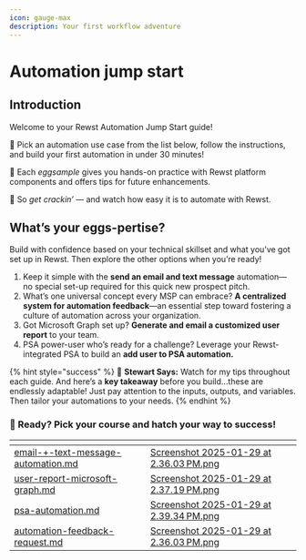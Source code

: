 ```yaml
---
icon: gauge-max
description: Your first workflow adventure
---
```


# Automation jump start

## **Introduction**

Welcome to your Rewst Automation Jump Start guide!

🐔 Pick an automation use case from the list below, follow the instructions, and build your first automation in under 30 minutes!

🥚 Each _eggsample_ gives you hands-on practice with Rewst platform components and offers tips for future enhancements.

🐣 So _get crackin’_ — and watch how easy it is to automate with Rewst.

## What’s your eggs-pertise?

Build with confidence based on your technical skillset and what you’ve got set up in Rewst. Then explore the other options when you’re ready!

1. Keep it simple with the **send an email and text message** automation— no special set-up required for this quick new prospect pitch.
2. What’s one universal concept every MSP can embrace? **A centralized system for automation feedback**—an essential step toward fostering a culture of automation across your organization.
3. Got Microsoft Graph set up? **Generate and email a customized user report** to your team.
4. PSA power-user who’s ready for a challenge? Leverage your Rewst-integrated PSA to build an **add user to PSA automation.**

{% hint style="success" %}
🐣 **Stewart Says:** Watch for my tips throughout each guide. And here’s a **key takeaway** before you build…these are endlessly adaptable! Just pay attention to the inputs, outputs, and variables. Then tailor your automations to your needs.&#x20;
{% endhint %}

### 🐓 Ready? **Pick your course** and hatch your way to success!

<table data-view="cards"><thead><tr><th data-type="content-ref"></th><th data-hidden data-card-cover data-type="files"></th></tr></thead><tbody><tr><td><a href="email-+-text-message-automation.md">email-+-text-message-automation.md</a></td><td><a href="../../.gitbook/assets/Screenshot 2025-01-29 at 2.36.03 PM.png">Screenshot 2025-01-29 at 2.36.03 PM.png</a></td></tr><tr><td><a href="user-report-microsoft-graph.md">user-report-microsoft-graph.md</a></td><td><a href="../../.gitbook/assets/Screenshot 2025-01-29 at 2.37.19 PM.png">Screenshot 2025-01-29 at 2.37.19 PM.png</a></td></tr><tr><td><a href="psa-automation.md">psa-automation.md</a></td><td><a href="../../.gitbook/assets/Screenshot 2025-01-29 at 2.39.34 PM.png">Screenshot 2025-01-29 at 2.39.34 PM.png</a></td></tr><tr><td><a href="automation-feedback-request.md">automation-feedback-request.md</a></td><td><a href="../../.gitbook/assets/Screenshot 2025-01-29 at 2.36.03 PM.png">Screenshot 2025-01-29 at 2.36.03 PM.png</a></td></tr></tbody></table>

